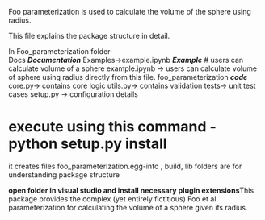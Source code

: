 Foo parameterization is used to calculate the volume of the sphere using radius.

This file explains the package structure in detail.

In Foo_parameterization folder-  
Docs ***Documentation***
Examples->example.ipynb ***Example*** # users can calculate volume of a sphere
example.ipynb -> users can calculate volume of sphere using radius directly from this file.
foo_parameterization ***code***
core.py-> contains core logic
utils.py-> contains validation
tests->  unit test cases
setup.py -> configuration details 
# execute using this command - python setup.py install 
it creates files foo_parameterization.egg-info , build, lib folders are for understanding package structure 

**open folder in visual studio and install necessary plugin extensions**This package provides the complex (yet entirely fictitious) Foo et al. parameterization for calculating the volume of a sphere given its radius.
